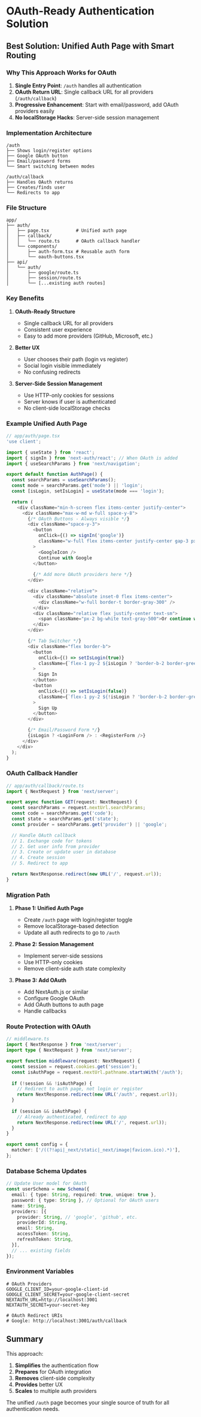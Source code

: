 # OAuth-Ready Authentication Solution

## Best Solution: Unified Auth Page with Smart Routing

### Why This Approach Works for OAuth

1. **Single Entry Point**: `/auth` handles all authentication
2. **OAuth Return URL**: Single callback URL for all providers (`/auth/callback`)
3. **Progressive Enhancement**: Start with email/password, add OAuth providers easily
4. **No localStorage Hacks**: Server-side session management

### Implementation Architecture

```
/auth
├── Shows login/register options
├── Google OAuth button
├── Email/password forms
└── Smart switching between modes

/auth/callback
├── Handles OAuth returns
├── Creates/finds user
└── Redirects to app
```

### File Structure
```
app/
├── auth/
│   ├── page.tsx          # Unified auth page
│   ├── callback/
│   │   └── route.ts      # OAuth callback handler
│   └── components/
│       ├── auth-form.tsx # Reusable auth form
│       └── oauth-buttons.tsx
├── api/
│   └── auth/
│       ├── google/route.ts
│       ├── session/route.ts
│       └── [...existing auth routes]
```

### Key Benefits

1. **OAuth-Ready Structure**
   - Single callback URL for all providers
   - Consistent user experience
   - Easy to add more providers (GitHub, Microsoft, etc.)

2. **Better UX**
   - User chooses their path (login vs register)
   - Social login visible immediately
   - No confusing redirects

3. **Server-Side Session Management**
   - Use HTTP-only cookies for sessions
   - Server knows if user is authenticated
   - No client-side localStorage checks

### Example Unified Auth Page

```typescript
// app/auth/page.tsx
'use client';

import { useState } from 'react';
import { signIn } from 'next-auth/react'; // When OAuth is added
import { useSearchParams } from 'next/navigation';

export default function AuthPage() {
  const searchParams = useSearchParams();
  const mode = searchParams.get('mode') || 'login';
  const [isLogin, setIsLogin] = useState(mode === 'login');

  return (
    <div className="min-h-screen flex items-center justify-center">
      <div className="max-w-md w-full space-y-8">
        {/* OAuth Buttons - Always visible */}
        <div className="space-y-3">
          <button
            onClick={() => signIn('google')}
            className="w-full flex items-center justify-center gap-3 px-4 py-2 border border-gray-300 rounded-md"
          >
            <GoogleIcon />
            Continue with Google
          </button>
          
          {/* Add more OAuth providers here */}
        </div>

        <div className="relative">
          <div className="absolute inset-0 flex items-center">
            <div className="w-full border-t border-gray-300" />
          </div>
          <div className="relative flex justify-center text-sm">
            <span className="px-2 bg-white text-gray-500">Or continue with</span>
          </div>
        </div>

        {/* Tab Switcher */}
        <div className="flex border-b">
          <button
            onClick={() => setIsLogin(true)}
            className={`flex-1 py-2 ${isLogin ? 'border-b-2 border-green-500' : ''}`}
          >
            Sign In
          </button>
          <button
            onClick={() => setIsLogin(false)}
            className={`flex-1 py-2 ${!isLogin ? 'border-b-2 border-green-500' : ''}`}
          >
            Sign Up
          </button>
        </div>

        {/* Email/Password Form */}
        {isLogin ? <LoginForm /> : <RegisterForm />}
      </div>
    </div>
  );
}
```

### OAuth Callback Handler

```typescript
// app/auth/callback/route.ts
import { NextRequest } from 'next/server';

export async function GET(request: NextRequest) {
  const searchParams = request.nextUrl.searchParams;
  const code = searchParams.get('code');
  const state = searchParams.get('state');
  const provider = searchParams.get('provider') || 'google';

  // Handle OAuth callback
  // 1. Exchange code for tokens
  // 2. Get user info from provider
  // 3. Create or update user in database
  // 4. Create session
  // 5. Redirect to app

  return NextResponse.redirect(new URL('/', request.url));
}
```

### Migration Path

1. **Phase 1: Unified Auth Page**
   - Create `/auth` page with login/register toggle
   - Remove localStorage-based detection
   - Update all auth redirects to go to `/auth`

2. **Phase 2: Session Management**
   - Implement server-side sessions
   - Use HTTP-only cookies
   - Remove client-side auth state complexity

3. **Phase 3: Add OAuth**
   - Add NextAuth.js or similar
   - Configure Google OAuth
   - Add OAuth buttons to auth page
   - Handle callbacks

### Route Protection with OAuth

```typescript
// middleware.ts
import { NextResponse } from 'next/server';
import type { NextRequest } from 'next/server';

export function middleware(request: NextRequest) {
  const session = request.cookies.get('session');
  const isAuthPage = request.nextUrl.pathname.startsWith('/auth');
  
  if (!session && !isAuthPage) {
    // Redirect to auth page, not login or register
    return NextResponse.redirect(new URL('/auth', request.url));
  }
  
  if (session && isAuthPage) {
    // Already authenticated, redirect to app
    return NextResponse.redirect(new URL('/', request.url));
  }
}

export const config = {
  matcher: ['/((?!api|_next/static|_next/image|favicon.ico).*)'],
};
```

### Database Schema Updates

```typescript
// Update User model for OAuth
const userSchema = new Schema({
  email: { type: String, required: true, unique: true },
  password: { type: String }, // Optional for OAuth users
  name: String,
  providers: [{
    provider: String, // 'google', 'github', etc.
    providerId: String,
    email: String,
    accessToken: String,
    refreshToken: String,
  }],
  // ... existing fields
});
```

### Environment Variables

```env
# OAuth Providers
GOOGLE_CLIENT_ID=your-google-client-id
GOOGLE_CLIENT_SECRET=your-google-client-secret
NEXTAUTH_URL=http://localhost:3001
NEXTAUTH_SECRET=your-secret-key

# OAuth Redirect URIs
# Google: http://localhost:3001/auth/callback
```

## Summary

This approach:
1. **Simplifies** the authentication flow
2. **Prepares** for OAuth integration
3. **Removes** client-side complexity
4. **Provides** better UX
5. **Scales** to multiple auth providers

The unified `/auth` page becomes your single source of truth for all authentication needs.
